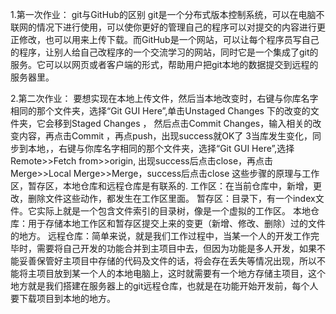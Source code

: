 1.第一次作业： git与GitHub的区别
git是一个分布式版本控制系统，可以在电脑不联网的情况下进行使用，可以使你更好的管理自己的程序可以对提交的内容进行更正修改，也可以用来上传下载。而GitHub是一个网站，可以让每个程序员写自己的程序，让别人给自己改程序的一个交流学习的网站，同时它是一个集成了git的服务。它可以以网页或者客户端的形式，帮助用户把git本地的数据提交到远程的服务器里。

2.第二次作业： 
要想实现在本地上传文件，然后当本地改变时，右键与你库名字相同的那个文件夹，选择“Git GUI Here”,单击Unstaged Changes 下的改变的文件夹，它会移到Staged Changes ， 然后点击Commit Changes，输入相关的改变内容，再点击Commit ，再点push，出现success就OK了 3当库发生变化，同步到本地，，右键与你库名字相同的那个文件夹，选择“Git GUI Here”,选择Remote>>Fetch from>>origin, 出现success后点击close，再点击Merge>>Local Merge>>Merge，success后点击close
这些步骤的原理与工作区，暂存区，本地仓库和远程仓库是有联系的.
工作区：在当前仓库中，新增，更改，删除文件这些动作，都发生在工作区里面。
暂存区：目录下，有一个index文件。它实际上就是一个包含文件索引的目录树，像是一个虚拟的工作区。
本地仓库：用于存储本地工作区和暂存区提交上来的变更（新增、修改、删除）过的文件的地方。
远程仓库：简单来说，就是我们工作过程中，当某一个人的开发工作完毕时，需要将自己开发的功能合并到主项目中去，但因为功能是多人开发，如果不能妥善保管好主项目中存储的代码及文件的话，将会存在丢失等情况出现，所以不能将主项目放到某一个人的本地电脑上，这时就需要有一个地方存储主项目，这个地方就是我们搭建在服务器上的git远程仓库，也就是在功能开始开发前，每个人要下载项目到本地的地方。
